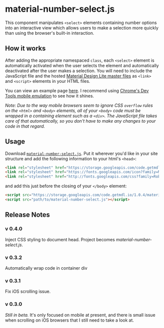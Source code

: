# material-number-select.js

This component manipulates `<select>` elements containing number options into an interactive view which allows users to make a selection more quickly than using the browser's built-in interaction.

## How it works

After adding the appropriate namespaced `class`, each `<select>` element is automatically activated when the user selects the element and automatically deactivated after the user makes a selection. You will need to include the JavaScript file and the hosted [Material Design Lite master files](http://www.getmdl.io/started/index.html#download) as `<link>` and `<script>` elements in your HTML files.

You can view an example page [here](http://jsejcksn.github.io/material-number-select.js/). I recommend using [Chrome's Dev Tools mobile emulation](https://developer.chrome.com/devtools/docs/device-mode) to see how it shines.

*Note: Due to the way mobile browsers seem to ignore CSS `overflow` rules on the `<html>` and `<body>` elements, all of your `<body>` code must be wrapped in a containing element such as a `<div>`. The JavaScript file takes care of that automatically, so you don't have to make any changes to your code in that regard.*

## Usage

Download [`material-number-select.js`](material-number-select.js). Put it wherever you'd like in your site structure and add the following information to your html's `<head>`:

```` html
<link rel="stylesheet" href="https://storage.googleapis.com/code.getmdl.io/1.0.4/material.min.css">
<link rel="stylesheet" href="https://fonts.googleapis.com/icon?family=Material+Icons"> <!--Optional-->
<link rel="stylesheet" href="http://fonts.googleapis.com/css?family=Roboto:300,400,500,700" type="text/css"> <!--Optional-->
````

and add this just before the closing of your `</body>` element:

```` html
<script src="https://storage.googleapis.com/code.getmdl.io/1.0.4/material.min.js"></script>
<script src="path/to/material-number-select.js"></script>
````

## Release Notes

### v 0.4.0
Inject CSS styling to document head. Project becomes *material-number-select.js*.

### v 0.3.2
Automatically wrap code in container div

### v 0.3.1
Fix iOS scrolling issue.

### v 0.3.0
*Still in beta.* It's only focused on mobile at present, and there is small issue when scrolling on iOS browsers that I still need to take a look at.
